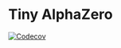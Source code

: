 # Tiny AlphaZero

[![Codecov](https://img.shields.io/codecov/c/github/liblaf/TinyAlphaZero?logo=codecov)](https://codecov.io/gh/liblaf/TinyAlphaZero)
